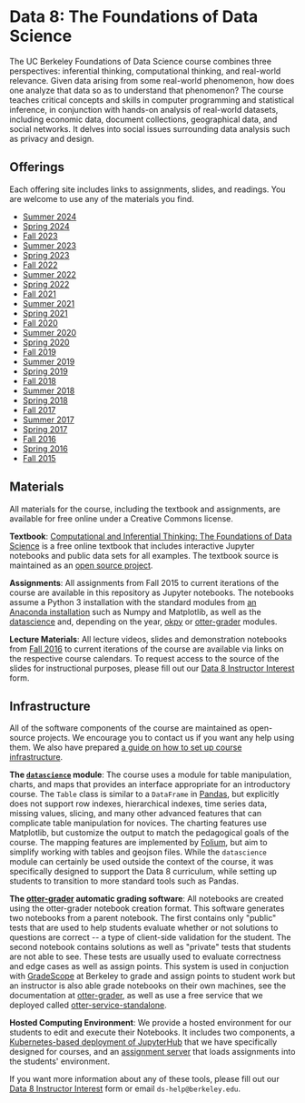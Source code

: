 <link rel="stylesheet" href="sp17/theme/css/main.css" />
<link rel="icon" type="image/x-icon" href="/favicon.ico">

Data 8: The Foundations of Data Science
====

The UC Berkeley Foundations of Data Science course combines three perspectives:
inferential thinking, computational thinking, and real-world relevance. Given
data arising from some real-world phenomenon, how does one analyze that data so
as to understand that phenomenon? The course teaches critical concepts and
skills in computer programming and statistical inference, in conjunction with
hands-on analysis of real-world datasets, including economic data, document
collections, geographical data, and social networks. It delves into social
issues surrounding data analysis such as privacy and design.

Offerings
----

Each offering site includes links to assignments, slides, and readings.
You are welcome to use any of the materials you find.

-  [Summer 2024](./su24)
-  [Spring 2024](./sp24)
-  [Fall 2023](./fa23)
-  [Summer 2023](./su23)
-  [Spring 2023](./sp23)
-  [Fall 2022](./fa22)
-  [Summer 2022](./su22)
-  [Spring 2022](./sp22)
-  [Fall 2021](./fa21)
-  [Summer 2021](./su21)
-  [Spring 2021](./sp21)
-  [Fall 2020](./fa20)
-  [Summer 2020](./su20)
-  [Spring 2020](./sp20)
-  [Fall 2019](./fa19)
-  [Summer 2019](./su19)
-  [Spring 2019](./sp19)
-  [Fall 2018](./fa18)
-  [Summer 2018](./su18)
-  [Spring 2018](./sp18)
-  [Fall 2017](./fa17)
-  [Summer 2017](./su17)
-  [Spring 2017](./sp17)
-  [Fall 2016](./fa16)
-  [Spring 2016](https://data-8.appspot.com/sp16/course)
-  [Fall 2015](./fa15)

Materials
---

All materials for the course, including the textbook and assignments, are
available for free online under a Creative Commons license.

**Textbook**: [Computational and Inferential Thinking: The Foundations of Data
Science](http://inferentialthinking.com) is a free online textbook that
includes interactive Jupyter notebooks and public data sets for all examples.
The textbook source is maintained as an [open source
project](https://github.com/data-8/textbook).

**Assignments**:
All assignments from Fall 2015 to current iterations of the course are available in this repository
as Jupyter notebooks. The notebooks assume a Python 3 installation
with the standard modules from [an Anaconda
installation](https://www.continuum.io/downloads) such as Numpy and Matplotlib,
as well as the [datascience](https://pypi.python.org/pypi/datascience/) and, depending on the year,
[okpy](https://pypi.python.org/pypi/okpy/) or [otter-grader](https://otter-grader.readthedocs.io/en/latest/) modules.

**Lecture Materials**: All lecture videos, slides and demonstration notebooks from [Fall
2016](https://www.youtube.com/playlist?list=PLFeJ2hV8Fyt7mjvwrDQ2QNYEYdtKSNA0y) to current iterations of the course are available via links on the respective course calendars.
To request access to the source of the slides for
instructional purposes, please fill out our [Data 8 Instructor
Interest](https://docs.google.com/forms/d/e/1FAIpQLSfw6iN-V58Urvg7RRfbjNQceisLULBizg0qku1_2qV8cvOtvA/viewform)
form.

Infrastructure
---

All of the software components of the course are maintained as open-source
projects. We encourage you to contact us if you want any help using them.
We also have prepared [a guide on how to set up course
infrastructure](http://data8.org/zero-to-data-8/).

**The [`datascience`](http://data8.org/datascience) module**: The course uses a module
for table manipulation, charts, and maps that provides an interface appropriate
for an introductory course. The `Table` class is similar to a `DataFrame` in
[Pandas](http://pandas.pydata.org/), but explicitly does not support row
indexes, hierarchical indexes, time series data, missing values, slicing, and
many other advanced features that can complicate table manipulation for novices.
The charting features use Matplotlib, but customize the output to match the
pedagogical goals of the course. The mapping features are implemented by
[Folium](https://github.com/python-visualization/folium), but aim to simplify
working with tables and geojson files. While the `datascience` module can
certainly be used outside the context of the course, it was specifically
designed to support the Data 8 curriculum, while setting up students to
transition to more standard tools such as Pandas.

**The [otter-grader](https://otter-grader.readthedocs.io/en/latest/) automatic grading software**: All notebooks are created using the otter-grader notebook creation format. This software generates two notebooks from a parent notebook. The first contains only "public" tests that are used to help students evaluate whether or not solutions to questions are correct -- a type of client-side validation for the student. The second notebook contains solutions as well as "private" tests that students are not able to see. These tests are usually used to evaluate correctness and edge cases as well as assign points.  This system is used in conjuction with [GradeScope](http://gradescope.com) at Berkeley to grade and assign points to student work but an instructor is also able grade notebooks on their own machines, see the documentation at [otter-grader](https://otter-grader.readthedocs.io/en/latest/), as well as use a free service that we deployed called [otter-service-standalone](http://grader.datahub.berkeley.edu/). 


**Hosted Computing Environment**:
We provide a hosted environment for our students to edit and execute their
Notebooks. It includes two components, a [Kubernetes-based deployment of
JupyterHub](https://github.com/data-8/jupyterhub-k8s/blob/master/README.md) that
we have specifically designed for courses, and an [assignment
server](https://github.com/data-8/nbinteract) that loads assignments into the
students' environment.

If you want more information about any of these tools, please fill out our [Data
8 Instructor
Interest](https://forms.gle/maRqsceCvTNnqQ3w9)
form or email `ds-help@berkeley.edu`.
